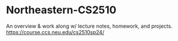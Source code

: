 # Northeastern-CS2510
An overview &amp; work along w/ lecture notes, homework, and projects. https://course.ccs.neu.edu/cs2510sp24/
